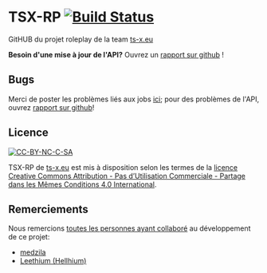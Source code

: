 # TSX-RP [![Build Status](https://travis-ci.org/kossolax/TSX-RP.svg?branch=master)](https://travis-ci.org/kossolax/TSX-RP)
GitHUB du projet roleplay de la team [ts-x.eu][1]

**Besoin d'une mise à jour de l'API?** Ouvrez un [rapport sur github][3] !

## Bugs 
 Merci de poster les problèmes liés aux jobs [ici](https://www.ts-x.eu/web/leeth/index.php); pour des problèmes de l'API, ouvrez [rapport sur github][3]!

## Licence 
[![CC-BY-NC-C-SA](https://licensebuttons.net/l/by-nc-sa/4.0/88x31.png)][2]

TSX-RP de [ts-x.eu][1] est mis à disposition selon les termes de la [licence Creative Commons Attribution - Pas d’Utilisation Commerciale - Partage dans les Mêmes Conditions 4.0 International][2].

  [1]: https://www.ts-x.eu
  [2]: https://creativecommons.org/licenses/by-nc-sa/4.0/deed.fr
  [3]: https://github.com/kossolax/TSX-RP/issues/new

## Remerciements
Nous remercions [toutes les personnes ayant collaboré](https://github.com/kossolax/TSX-RP/graphs/contributors) au développement de ce projet:
- [medzila](https://github.com/kossolax/TSX-RP/commits?author=medzila)
- [Leethium (Hellhium)](https://github.com/kossolax/TSX-RP/commits?author=Hellhium)

